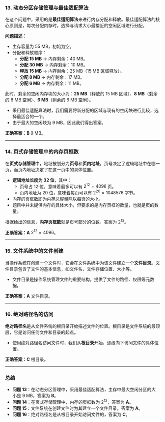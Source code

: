 ### 13. 动态分区存储管理与最佳适配算法

在这个问题中，采用的是**最佳适配算法**来进行内存分配和释放。最佳适配算法的核心原则是，每次分配内存时，选择与请求大小最接近的空闲区域进行分配。

**问题描述：**
- 主存容量为 55 MB，初始为空。
- 分配和释放顺序：
  - **分配 15 MB** → 内存剩余：40 MB。
  - **分配 30 MB** → 内存剩余：10 MB。
  - **释放 15 MB** → 内存剩余：25 MB（15 MB 区域释放）。
  - **分配 8 MB** → 内存剩余：17 MB。
  - **分配 6 MB** → 内存剩余：11 MB。
  
此时，剩余的空闲内存块的大小为：**25 MB**（释放的 15 MB 区域）、**8 MB**（剩余的 8 MB 空闲）、**6 MB**（剩余的 6 MB 空闲）。

- 采用最佳适配算法时，我们需要将新分配的区域与现有的空闲块进行比较，选择最适合的一个。
- 由于最大的空闲块为 9 MB，因此我们得出答案。

**正确答案：B** 9 MB。

---

### 14. 页式存储管理中的内存页框数

在**页式存储管理**中，地址被划分为**页号**和**页内地址**。页号决定了逻辑地址中在哪一页，而页内地址决定了在这一页中的具体位置。

- **逻辑地址长度为 32 位**，其中：
  - 页号占 12 位，意味着最多可以有 $2^{12} = 4096$ 页。
  - 页内地址为 20 位，意味着每页可以有 $2^{20} = 1048576$ 字节。
- 内存的页框数即为内存总容量除以每页的大小。
- 题目中并未提供内存的具体大小，但要求的是内存页框的数量，也就是页的数量。

根据给出的信息，**内存页框数**就是页号部分的位数，答案为 $2^{12}$。

**正确答案：A** $2^{12} = 4096$。

---

### 15. 文件系统中的文件创建

当操作系统在创建一个文件时，它会在文件系统中为该文件建立一个**文件目录**。文件目录包含了文件的基本信息，如文件名、文件存储位置、大小等。

- 文件目录是操作系统管理文件的重要结构，提供了文件的路径、权限等元数据。
  
**正确答案：A** 文件目录。

---

### 16. 绝对路径名的访问

**绝对路径名**是从文件系统的根目录开始描述文件的位置。根目录是文件系统的最顶层，它是访问任何文件和目录的起点。

- 使用绝对路径名访问文件时，我们从**根目录**开始，逐级向下访问文件的具体位置。

**正确答案：C** 根目录。

---

### 总结

- **问题 13**：在动态分区管理中，采用最佳适配算法，主存中最大空闲分区的大小是 9 MB，答案为 **B**。
- **问题 14**：在页式存储管理中，内存的页框数为 $2^{12}$，答案为 **A**。
- **问题 15**：文件系统在创建文件时为其建立一个文件目录，答案为 **A**。
- **问题 16**：绝对路径名是从根目录开始访问文件的，答案为 **C**。
